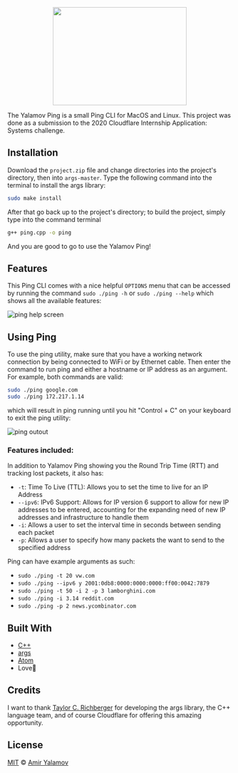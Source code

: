 <p align="center">
  <img width="300" height="220" src="https://github.com/AmirYalamov/cloudflare-internship-2020-systems-submission/blob/master/images/yalamovping.png">
</p>

The Yalamov Ping is a small Ping CLI for MacOS and Linux. This project was done as a submission to the 2020 Cloudflare Internship Application: Systems challenge.

## Installation

Download the ```project.zip``` file and change directories into the project's directory, then into ```args-master```. Type the following command into the terminal to install the args library:

```bash
sudo make install
```
After that go back up to the project's directory; to build the project, simply type into the command terminal 

```bash
g++ ping.cpp -o ping
```

And you are good to go to use the Yalamov Ping!

## Features

This Ping CLI comes with a nice helpful ```OPTIONS``` menu that can be accessed by running the command ```sudo ./ping -h``` or ```sudo ./ping --help``` which shows all the available features:

![ping help screen](https://github.com/AmirYalamov/cloudflare-internship-2020-systems-submission/blob/master/images/newpinghelp.png)


## Using Ping
To use the ping utility, make sure that you have a working network connection by being connected to WiFi or by Ethernet cable. Then enter the command to run ping and either a hostname or IP address as an argument. For example, both commands are valid: 

```bash
sudo ./ping google.com
sudo ./ping 172.217.1.14
```
which will result in ping running until you hit "Control + C" on your keyboard to exit the ping utility:

![ping outout](https://github.com/AmirYalamov/cloudflare-internship-2020-systems-submission/blob/master/images/pingcommand.png)

### Features included:
In addition to Yalamov Ping showing you the Round Trip Time (RTT) and tracking lost packets, it also has:
- ```-t```: Time To Live (TTL): Allows you to set the time to live for an IP Address
- ```--ipv6```: IPv6 Support: Allows for IP version 6 support to allow for new IP addresses to be entered, accounting for the expanding need of new IP addresses and infrastructure to handle them
- ```-i```: Allows a user to set the interval time in seconds between sending each packet
- ```-p```: Allows a user to specify how many packets the want to send to the specified address

Ping can have example arguments as such:
- ```sudo ./ping -t 20 vw.com```
- ```sudo ./ping --ipv6 y 2001:0db8:0000:0000:0000:ff00:0042:7879``` 
- ```sudo ./ping -t 50 -i 2 -p 3 lamborghini.com```
- ```sudo ./ping -i 3.14 reddit.com```
- ```sudo ./ping -p 2 news.ycombinator.com```

## Built With

- [C++](https://www.cplusplus.com/)
- [args](https://github.com/taywee/args)
- [Atom](https://atom.io/)
- Love🧡

## Credits

I want to thank [Taylor C. Richberger](https://github.com/Taywee) for developing the args library, the C++ language team, and of course Cloudflare for offering this amazing opportunity.

## License
[MIT](https://choosealicense.com/licenses/mit/) © [Amir Yalamov](https://amiryalamov.github.io/)
